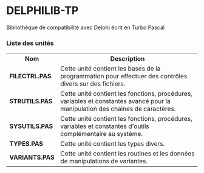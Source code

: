# DELPHILIB-TP
Bibliothèque de compatibilité avec Delphi écrit en Turbo Pascal

<h3>Liste des unités</h3>

<table>
  <tr>
    <th>Nom</th>
    <th>Description</th>
  </tr>
  <tr>
    <td><b>FILECTRL.PAS</b></td>
    <td>Cette unité contient les bases de la programmation pour effectuer des contrôles divers sur des fichiers.</td>
  </tr>
  <tr>
    <td><b>STRUTILS.PAS</b></td>
    <td>Cette unité contient les fonctions, procédures, variables et constantes avancé pour la manipulation des chaines de caractères.</td>
  </tr>
  <tr>
     <td><b>SYSUTILS.PAS</b></td>
     <td>Cette unité contient les fonctions, procédures, variables et constantes d'outils complémentaire au système.</td>
  </tr>
  <tr>
    <td><b>TYPES.PAS</b></td>
    <td>Cette unité contient les types divers.</td>
    </td>
  <tr>
    <td><b>VARIANTS.PAS</b></td>
    <td>Cette unité contient les routines et les données de manipulations de variantes.</td>
  </tr>
      
</table>

